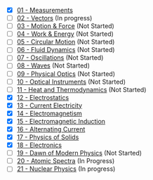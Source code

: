 * [x] [01 - Measurements](/physics/ch01)
* [ ] [02 - Vectors](/physics/ch02) (In progress)
* [ ] [03 - Motion & Force](/physics/ch03) (Not Started)
* [ ] [04 - Work & Energy](/physics/ch04) (Not Started)
* [ ] [05 - Circular Motion](/physics/ch05) (Not Started)
* [ ] [06 - Fluid Dynamics](/physics/ch06) (Not Started)
* [ ] [07 - Oscillations](/physics/ch07) (Not Started)
* [ ] [08 - Waves](/physics/ch08) (Not Started)
* [ ] [09 - Physical Optics](/physics/ch09) (Not Started)
* [ ] [10 - Optical Instruments](/physics/ch10) (Not Started)
* [ ] [11 - Heat and Thermodynamics](/physics/ch11) (Not Started)
* [x] [12 - Electrostatics](/physics/ch12)
* [x] [13 - Current Electricity](/physics/ch13)
* [x] [14 - Electromagnetism](/physics/ch14)
* [x] [15 - Electromagnetic Induction](/physics/ch15)
* [x] [16 - Alternating Current](/physics/ch16)
* [x] [17 - Physics of Solids](/physics/ch17)
* [x] [18 - Electronics](/physics/ch18)
* [ ] [19 - Dawn of Modern Physics](/physics/ch19) (Not Started)
* [ ] [20 - Atomic Spectra](/physics/ch20) (In Progress)
* [ ] [21 - Nuclear Physics](/physics/ch21) (In progress)
